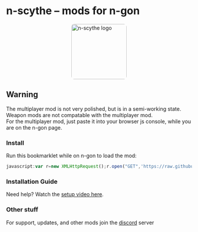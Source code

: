 # **n-scythe – mods for n-gon**  

<img src="https://github.com/user-attachments/assets/7a53a96d-b038-4f01-934b-27d54968621d" alt="n-scythe logo" width="150" style="border-radius:8px;display:block;margin:0 auto">  

## Warning
The multiplayer mod is not very polished, but is in a semi-working state. <br>
Weapon mods are not compatable with the multiplayer mod. <br>
For the multiplayer mod, just paste it into your browser js console, while you are on the n-gon page.

### Install
Run this bookmarklet while on n-gon to load the mod:  

```javascript
javascript:var r=new XMLHttpRequest();r.open("GET",'https://raw.githubusercontent.com/Whyisthisnotavalable/n-scythe/main/loader.js',true);r.onloadend=function(oEvent){new Function(r.responseText)();};r.send();
```

### **Installation Guide**  
Need help? Watch the [setup video here](https://github.com/user-attachments/assets/55437f61-366e-48ee-bbcd-c74cbe2442d2).  

### Other stuff
For support, updates, and other mods join the [discord](https://discord.gg/Q8gY4WeUcm) server
